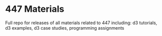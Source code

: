 # 447 Materials
Full repo for releases of all materials related to 447 including: d3 
tutorials, d3 examples, d3 case studies, programming assignments
